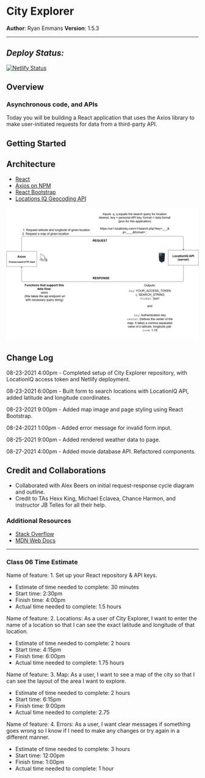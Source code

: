 # City Explorer

**Author**: Ryan Emmans
**Version**: 1.5.3
<!-- (increment the patch/fix version number if you make more commits past your first submission) -->

- - -

## ***Deploy Status:***

[![Netlify Status](https://api.netlify.com/api/v1/badges/e4d29d10-0ffb-4101-8a98-88bb740e6e0c/deploy-status)](https://app.netlify.com/sites/ryanemmans-city-explorer/deploys)

## Overview
<!-- Provide a high level overview of what this application is and why you are building it, beyond the fact that it's an assignment for this class. (i.e. What's your problem domain?) -->

### Asynchronous code, and APIs

Today you will be building a React application that uses the Axios library to make user-initiated requests for data from a third-party API.

## Getting Started
<!-- What are the steps that a user must take in order to build this app on their own machine and get it running? -->

## Architecture
<!-- Provide a detailed description of the application design. What technologies (languages, libraries, etc) you're using, and any other relevant design information. -->
- [React](https://reactjs.org/docs/getting-started.html)
- [Axios on NPM](https://www.npmjs.com/package/axios)
- [React Bootstrap](https://react-bootstrap.github.io/getting-started/introduction)
- [Locations IQ Geocoding API](https://locationiq.com/)

![Lab 06 Diagram](./img/lab-06-diagram.jpg)

## Change Log
<!-- Use this area to document the interactive changes made to your application as each feature is successfully implemented. Use time stamps. Here's an example:

01-01-2001 4:59pm - Application now has a fully-functional express server, with a GET route for the location resource. -->

08-23-2021 4:00pm - Completed setup of City Explorer repository, with LocationIQ access token and Netlify deployment.

08-23-2021 6:00pm - Built form to search locations with LocationIQ API, added latitude and longitude coordinates.

08-23-2021 9:00pm - Added map image and page styling using React Bootstrap.

08-24-2021 1:00pm - Added error message for invalid form input.

08-25-2021 9:00pm - Added rendered weather data to page.

08-27-2021 4:00pm - Added movie database API. Refactored components.

## Credit and Collaborations
<!-- Give credit (and a link) to other people or resources that helped you build this application. -->

- Collaborated with Alex Beers on initial request-response cycle diagram and outline.
- Credit to TAs Hexx King, Michael Eclavea, Chance Harmon, and instructor JB Telles for all their help.

### Additional Resources

- [Stack Overflow](https://stackoverflow.com/)
- [MDN Web Docs](https://developer.mozilla.org/en-US/)

- - -

### Class 06 Time Estimate

Name of feature: 1. Set up your React repository & API keys.

- Estimate of time needed to complete: 30 minutes
- Start time: 2:30pm
- Finish time: 4:00pm
- Actual time needed to complete: 1.5 hours

Name of feature: 2. Locations: As a user of City Explorer, I want to enter the name of a location so that I can see the exact latitude and longitude of that location.

- Estimate of time needed to complete: 2 hours
- Start time: 4:15pm
- Finish time: 6:00pm
- Actual time needed to complete: 1.75 hours

Name of feature: 3. Map: As a user, I want to see a map of the city so that I can see the layout of the area I want to explore.

- Estimate of time needed to complete: 2 hours
- Start time: 6:15pm
- Finish time: 9:00pm
- Actual time needed to complete: 2.75

Name of feature: 4. Errors: As a user, I want clear messages if something goes wrong so I know if I need to make any changes or try again in a different manner.

- Estimate of time needed to complete: 3 hours
- Start time: 12:00pm
- Finish time: 1:00pm
- Actual time needed to complete: 1 hour
